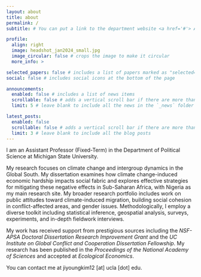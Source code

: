 ```yaml
---
layout: about
title: about
permalink: /
subtitle: # You can put a link to the department website <a href='#'> Affiliation </a>

profile:
  align: right
  image: headshot_jan2024_small.jpg
  image_circular: false # crops the image to make it circular
  more_info: >

selected_papers: false # includes a list of papers marked as "selected={true}"
social: false # includes social icons at the bottom of the page

announcements:
  enabled: false # includes a list of news items
  scrollable: false # adds a vertical scroll bar if there are more than 3 news items
  limit: 5 # leave blank to include all the news in the `_news` folder

latest_posts:
  enabled: false
  scrollable: false # adds a vertical scroll bar if there are more than 3 new posts items
  limit: 3 # leave blank to include all the blog posts
---
```


I am an Assistant Professor (Fixed-Term) in the Department of Political Science at Michigan State University.

My research focuses on climate change and intergroup dynamics in the Global South. My dissertation examines how climate change-induced economic hardship impacts social fabric and explores effective strategies for mitigating these negative effects in Sub-Saharan Africa, with Nigeria as my main research site. My broader research portfolio includes work on public attitudes toward climate-induced migration, building social cohesion in conflict-affected areas, and gender issues. Methodologically, I employ a diverse toolkit including statistical inference, geospatial analysis, surveys, experiments, and in-depth fieldwork interviews.

My work has received support from prestigious sources including the *NSF-APSA Doctoral Dissertation Research Improvement Grant* and the *UC Institute on Global Conflict and Cooperation Dissertation Fellowship*. My research has been published in the *Proceedings of the National Academy of Sciences* and accepted at *Ecological Economics*.

You can contact me at jiyoungkim12 [at] ucla [dot] edu.
